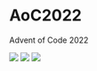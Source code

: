 # AoC2022
Advent of Code 2022

<!--- advent_readme_stars table --->


![](https://img.shields.io/badge/day%20📅-16-blue) ![](https://img.shields.io/badge/stars%20⭐-4-yellow) ![](https://img.shields.io/badge/days%20completed-2-red)
